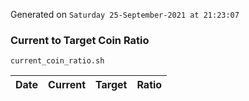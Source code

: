 Generated on `Saturday 25-September-2021 at 21:23:07`

### Current to Target Coin Ratio
`current_coin_ratio.sh`

Date|Current|Target|Ratio
---|---|---|---
